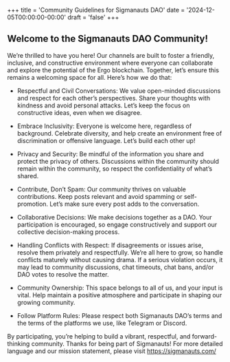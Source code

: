 +++
title = 'Community Guidelines for Sigmanauts DAO'
date = '2024-12-05T00:00:00-00:00'
draft = 'false'
+++

## Welcome to the Sigmanauts DAO Community!

We’re thrilled to have you here! Our channels are built to foster a friendly, inclusive, and constructive environment where everyone can collaborate and explore the potential of the Ergo blockchain. Together, let’s ensure this remains a welcoming space for all. Here’s how we do that:

- Respectful and Civil Conversations: We value open-minded discussions and respect for each other’s perspectives. Share your thoughts with kindness and avoid personal attacks. Let’s keep the focus on constructive ideas, even when we disagree.

- Embrace Inclusivity: Everyone is welcome here, regardless of background. Celebrate diversity, and help create an environment free of discrimination or offensive language. Let’s build each other up!

- Privacy and Security: Be mindful of the information you share and protect the privacy of others. Discussions within the community should remain within the community, so respect the confidentiality of what’s shared.

- Contribute, Don’t Spam: Our community thrives on valuable contributions. Keep posts relevant and avoid spamming or self-promotion. Let’s make sure every post adds to the conversation.

- Collaborative Decisions: We make decisions together as a DAO. Your participation is encouraged, so engage constructively and support our collective decision-making process.

- Handling Conflicts with Respect: If disagreements or issues arise, resolve them privately and respectfully. We’re all here to grow, so handle conflicts maturely without causing drama. If a serious violation occurs, it may lead to community discussions, chat timeouts, chat bans, and/or DAO votes to resolve the matter.

- Community Ownership: This space belongs to all of us, and your input is vital. Help maintain a positive atmosphere and participate in shaping our growing community.

- Follow Platform Rules: Please respect both Sigmanauts DAO’s terms and the terms of the platforms we use, like Telegram or Discord.

By participating, you’re helping to build a vibrant, respectful, and forward-thinking community. Thanks for being part of Sigmanauts! For more detailed language and our mission statement, please visit https://sigmanauts.com/
